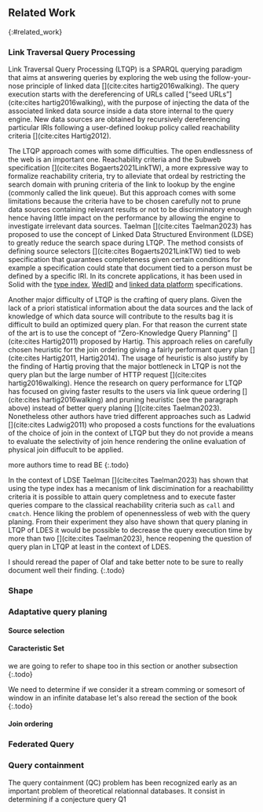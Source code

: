 ## Related Work
{:#related_work}

### Link Traversal Query Processing

Link Traversal Query Processing (LTQP) is a SPARQL querying paradigm that aims at answering queries by exploring the web using the
follow-your-nose principle of linked data [](cite:cites hartig2016walking).
The query execution starts with the dereferencing of URLs called [<q>seed URLs</q>](cite:cites hartig2016walking), with the purpose of injecting the data of the associated linked data source inside a data store internal to the query engine. 
New data sources are obtained by recursively dereferencing particular IRIs following a user-defined lookup policy called reachability criteria [](cite:cites Hartig2012).

The LTQP approach comes with some difficulties. The open endlessness of the web is an important one. 
Reachability criteria and the Subweb specification [](cite:cites Bogaerts2021LinkTW), a more expressive way to formalize reachability criteria, try to
alleviate that ordeal by restricting the search domain with pruning criteria of the link to lookup by the engine (commonly called the link queue). 
But this approach comes with some limitations because the criteria have to be chosen carefully not to prune data sources containing relevant results or not to
be discriminatory enough hence having little impact on the performance by allowing the engine to investigate irrelevant data sources.
Taelman [](cite:cites Taelman2023) has proposed to use the concept of Linked Data Structured Environment (LDSE) to greatly reduce the search space during LTQP.
The method consists of defining source selectors [](cite:cites Bogaerts2021LinkTW) tied to web specification that guarantees completeness given 
certain conditions for example a specification could state that document tied to a person must be defined by a specific IRI. 
In its concrete applications, it has been used in Solid with the [type index](https://solid.github.io/type-indexes/), [WedID](https://www.w3.org/wiki/WebID) and [linked data platform](https://www.w3.org/TR/ldp/) specifications. 

Another major difficulty of LTQP is the crafting of query plans. Given the lack of a priori statistical information about the data sources and the lack of knowledge of which data source will contribute
to the results bag it is difficult to build an optimized query plan.
For that reason the current state of the art is to use the concept of <q>Zero-Knowledge Query Planning</q> [](cite:cites Hartig2011) proposed by Hartig.
This approach relies on carefully chosen heuristic for the join ordering giving a fairly performant query plan [](cite:cites Hartig2011, Hartig2014).
The usage of heuristic is also justify by the finding of Hartig proving that the major bottleneck in LTQP is not the query plan but the large number of HTTP request [](cite:cites hartig2016walking).
Hence the research on query performance for LTQP has focused on giving faster results to the users via link queue ordering [](cite:cites hartig2016walking) 
and pruning heuristic [](Hartig2012) (see the paragraph above) instead of better query planing [](cite:cites Taelman2023).
Nonetheless other authors have tried different approaches such as Ladwid [](cite:cites Ladwig2011) who proposed a costs functions for the evaluations of the choice of join in the context of LTQP but they do not provide a means to evaluate the selectivity of join hence rendering the online evaluation of physical join diffucult to be applied.

more authors time to read BE
{:.todo}

In the context of LDSE Taelman [](cite:cites Taelman2023) has shown that using the type index has a mecanism of link discimination for a reachabilitty criteria it is possible to attain query completness and to execute faster queries compare to the classical reachability criteria such as `call` and `cmatch`. Hence liking the problem of openennessless of web with the query planing.
From their experiment they also have shown that query planing in LTQP of LDES it would be possible to decrease the query execution time by more than two [](cite:cites Taelman2023),
hence reopening the question of query plan in LTQP at least in the context of LDES.

I should reread the paper of Olaf and take better note to be sure to really document well their finding.
{:.todo}

### Shape


### Adaptative query planing

#### Source selection

#### Caracteristic Set

we are going to refer to shape too in this section or another subsection
{:.todo}



We need to determine if we consider it a stream comming or somesort of window in an infinite database let's also reread the section of the book
{:.todo}


#### Join ordering

### Federated Query

### Query containment

The query containment (QC) problem has been recognized early as an important problem of theoretical relationnal databases. It consist in determining if a conjecture query Q1


